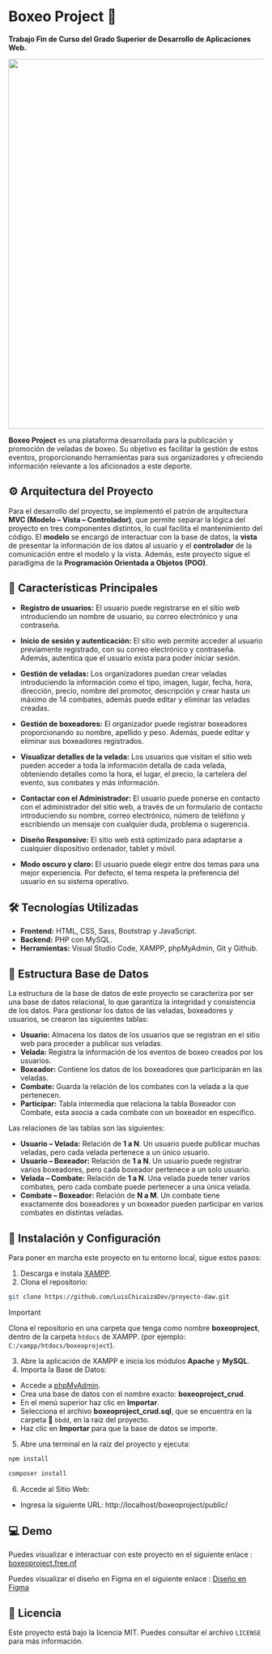 # Boxeo Project 🥊
**Trabajo Fin de Curso del Grado Superior de Desarrollo de Aplicaciones Web.**

<div align="center">
  <img src="https://github.com/user-attachments/assets/33b22c90-175d-4f82-a4c2-57aeb8eda065" style="width: 730px;">
</div>

**Boxeo Project** es una plataforma desarrollada para la publicación y promoción de veladas de boxeo. Su objetivo es facilitar la gestión de estos eventos, proporcionando herramientas para sus organizadores y ofreciendo información relevante a los aficionados a este deporte. 

## ⚙️️ Arquitectura del Proyecto
Para el desarrollo del proyecto, se implementó el patrón de arquitectura **MVC (Modelo – Vista – Controlador)**, que permite separar la lógica del proyecto en tres componentes distintos, lo cual facilita el mantenimiento del código. El **modelo** se encargó de interactuar con la base de datos, la **vista** de presentar la información de los datos al usuario y el **controlador** de la comunicación entre el modelo y la vista. Además, este proyecto sigue el paradigma de la **Programación Orientada a Objetos (POO)**.

## 📄 Características Principales
- **Registro de usuarios:** El usuario puede registrarse en el sitio web introduciendo un nombre de usuario, su correo electrónico y una contraseña. 

- **Inicio de sesión y autenticación:** El sitio web permite acceder al usuario previamente registrado, con su correo electrónico y contraseña. Además, autentica que el usuario exista para poder iniciar sesión. 

- **Gestión de veladas:** Los organizadores puedan crear veladas introduciendo la información como el tipo, imagen, lugar, fecha, hora, dirección, precio, nombre del promotor, descripción y crear hasta un máximo de 14 combates, además puede editar y eliminar las veladas creadas. 
- **Gestión de boxeadores:** El organizador puede registrar boxeadores 
proporcionando su nombre, apellido y peso. Además, puede editar y eliminar sus
boxeadores registrados. 
- **Visualizar detalles de la velada:** Los usuarios que visitan el sitio web pueden acceder a toda la información detalla de cada velada, obteniendo detalles como la hora, el lugar, el precio, la cartelera del evento, sus combates y más información. 
- **Contactar con el Administrador:** El usuario puede ponerse en contacto con el administrador del sitio web, a través de un formulario de contacto introduciendo su nombre, correo electrónico, número de teléfono y escribiendo un mensaje con cualquier duda, problema o sugerencia.
- **Diseño Responsive:** El sitio web está optimizado para adaptarse a cualquier dispositivo ordenador, tablet y móvil.
- **Modo oscuro y claro:** El usuario puede elegir entre dos temas para una mejor experiencia. Por defecto, el tema respeta la preferencia del usuario en su sistema operativo.

## 🛠️ Tecnologías Utilizadas
- **Frontend:** HTML, CSS, Sass, Bootstrap y JavaScript.
- **Backend:** PHP con MySQL.
- **Herramientas:** Visual Studio Code, XAMPP, phpMyAdmin, Git y Github.

## 💾 Estructura Base de Datos 
La estructura de la base de datos de este proyecto se caracteriza por ser una base de datos relacional, lo que garantiza la integridad y consistencia de los datos.
Para gestionar los datos de las veladas, boxeadores y usuarios, se crearon las siguientes tablas:  
- **Usuario:** Almacena los datos de los usuarios que se registran en el sitio web para 
proceder a publicar sus veladas. 
- **Velada:** Registra la información de los eventos de boxeo creados por los usuarios. 
- **Boxeador:** Contiene los datos de los boxeadores que participarán en las veladas. 
- **Combate:** Guarda la relación de los combates con la velada a la que pertenecen. 
- **Participar:** Tabla intermedia que relaciona la tabla Boxeador con Combate, esta asocia a cada combate con un boxeador en específico. 

Las relaciones de las tablas son las siguientes: 
- **Usuario – Velada:** Relación de **1 a N**. Un usuario puede publicar muchas veladas, pero cada velada pertenece a un único usuario. 
- **Usuario – Boxeador:** Relación de **1 a N**. Un usuario puede registrar varios boxeadores, pero cada boxeador pertenece a un solo usuario. 
- **Velada – Combate:** Relación de **1 a N**. Una velada puede tener varios combates, pero cada combate puede pertenecer a una única velada. 
- **Combate – Boxeador:** Relación de **N a M**. Un combate tiene exactamente dos boxeadores y un boxeador pueden participar en varios combates en distintas veladas. 

## 🚀 Instalación y Configuración 
Para poner en marcha este proyecto en tu entorno local, sigue estos pasos:

1.  Descarga e instala [XAMPP](https://www.apachefriends.org/).
2. Clona el repositorio:
```sh
git clone https://github.com/LuisChicaizaDev/proyecto-daw.git
```
> [!IMPORTANT]
> Clona el repositorio en una carpeta que tenga como nombre **boxeoproject**, dentro de la carpeta `htdocs` de XAMPP.
> (por ejemplo: `C:/xampp/htdocs/boxeoproject`). 
3. Abre la aplicación de XAMPP e inicia los módulos **Apache** y **MySQL**.
4. Importa la Base de Datos:
+ Accede a [phpMyAdmin](http://localhost/phpmyadmin/). 
+ Crea una base de datos con el nombre exacto: **boxeoproject_crud**. 
+ En el menú superior haz clic en **Importar**.
+ Selecciona el archivo **boxeoproject_crud.sql**, que se encuentra en la carpeta 📁 `bbdd`, en la raíz del proyecto. 
+ Haz clic en **Importar** para que la base de datos se importe. 

5. Abre una terminal en la raíz del proyecto y ejecuta:
```sh
npm install 
```
```sh
composer install
```

6. Accede al Sitio Web:
- Ingresa la siguiente URL: http://localhost/boxeoproject/public/ 

## 💻 Demo
Puedes visualizar e interactuar con este proyecto en el siguiente enlace : [boxeoproject.free.nf](https://boxeoproject.free.nf/)

Puedes visualizar el diseño en Figma en el siguiente enlace : [Diseño en Figma](https://www.figma.com/design/dkXm4TGG5HkgB75qQNSQyx/Boxeo-Project?t=bA6OMLCiqSSfvgqA-1)

## 📜 Licencia
Este proyecto está bajo la licencia MIT. Puedes consultar el archivo `LICENSE` para más información.



